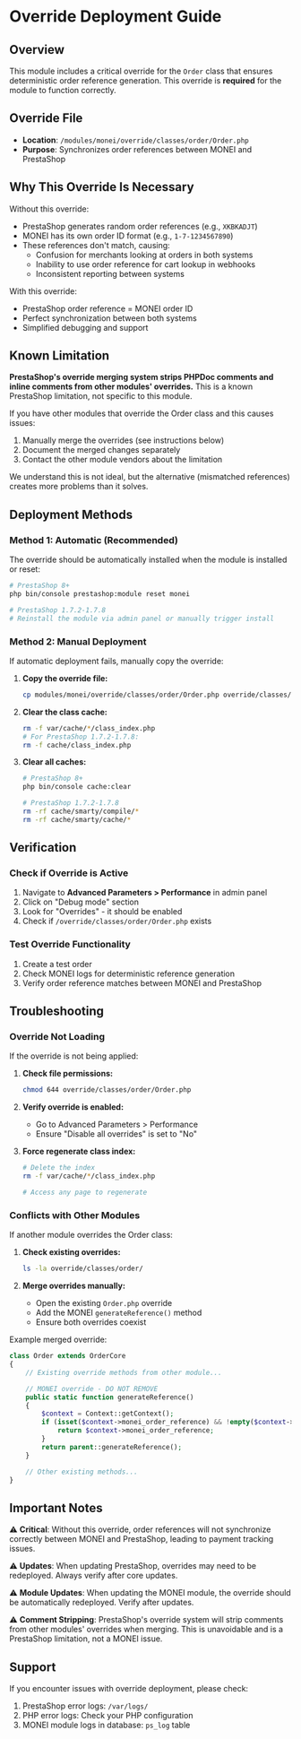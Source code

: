 # Override Deployment Guide

## Overview
This module includes a critical override for the `Order` class that ensures deterministic order reference generation. This override is **required** for the module to function correctly.

## Override File
- **Location**: `/modules/monei/override/classes/order/Order.php`
- **Purpose**: Synchronizes order references between MONEI and PrestaShop

## Why This Override Is Necessary

Without this override:
- PrestaShop generates random order references (e.g., `XKBKADJT`)
- MONEI has its own order ID format (e.g., `1-7-1234567890`)
- These references don't match, causing:
  - Confusion for merchants looking at orders in both systems
  - Inability to use order reference for cart lookup in webhooks
  - Inconsistent reporting between systems

With this override:
- PrestaShop order reference = MONEI order ID
- Perfect synchronization between both systems
- Simplified debugging and support

## Known Limitation

**PrestaShop's override merging system strips PHPDoc comments and inline comments from other modules' overrides.** This is a known PrestaShop limitation, not specific to this module.

If you have other modules that override the Order class and this causes issues:
1. Manually merge the overrides (see instructions below)
2. Document the merged changes separately
3. Contact the other module vendors about the limitation

We understand this is not ideal, but the alternative (mismatched references) creates more problems than it solves.

## Deployment Methods

### Method 1: Automatic (Recommended)
The override should be automatically installed when the module is installed or reset:
```bash
# PrestaShop 8+
php bin/console prestashop:module reset monei

# PrestaShop 1.7.2-1.7.8
# Reinstall the module via admin panel or manually trigger install
```

### Method 2: Manual Deployment
If automatic deployment fails, manually copy the override:

1. **Copy the override file:**
   ```bash
   cp modules/monei/override/classes/order/Order.php override/classes/order/Order.php
   ```

2. **Clear the class cache:**
   ```bash
   rm -f var/cache/*/class_index.php
   # For PrestaShop 1.7.2-1.7.8:
   rm -f cache/class_index.php
   ```

3. **Clear all caches:**
   ```bash
   # PrestaShop 8+
   php bin/console cache:clear

   # PrestaShop 1.7.2-1.7.8
   rm -rf cache/smarty/compile/*
   rm -rf cache/smarty/cache/*
   ```

## Verification

### Check if Override is Active
1. Navigate to **Advanced Parameters > Performance** in admin panel
2. Click on "Debug mode" section
3. Look for "Overrides" - it should be enabled
4. Check if `/override/classes/order/Order.php` exists

### Test Override Functionality
1. Create a test order
2. Check MONEI logs for deterministic reference generation
3. Verify order reference matches between MONEI and PrestaShop

## Troubleshooting

### Override Not Loading
If the override is not being applied:

1. **Check file permissions:**
   ```bash
   chmod 644 override/classes/order/Order.php
   ```

2. **Verify override is enabled:**
   - Go to Advanced Parameters > Performance
   - Ensure "Disable all overrides" is set to "No"

3. **Force regenerate class index:**
   ```bash
   # Delete the index
   rm -f var/cache/*/class_index.php

   # Access any page to regenerate
   ```

### Conflicts with Other Modules
If another module overrides the Order class:

1. **Check existing overrides:**
   ```bash
   ls -la override/classes/order/
   ```

2. **Merge overrides manually:**
   - Open the existing `Order.php` override
   - Add the MONEI `generateReference()` method
   - Ensure both overrides coexist

Example merged override:
```php
class Order extends OrderCore
{
    // Existing override methods from other module...

    // MONEI override - DO NOT REMOVE
    public static function generateReference()
    {
        $context = Context::getContext();
        if (isset($context->monei_order_reference) && !empty($context->monei_order_reference)) {
            return $context->monei_order_reference;
        }
        return parent::generateReference();
    }

    // Other existing methods...
}
```

## Important Notes

⚠️ **Critical**: Without this override, order references will not synchronize correctly between MONEI and PrestaShop, leading to payment tracking issues.

⚠️ **Updates**: When updating PrestaShop, overrides may need to be redeployed. Always verify after core updates.

⚠️ **Module Updates**: When updating the MONEI module, the override should be automatically redeployed. Verify after updates.

⚠️ **Comment Stripping**: PrestaShop's override system will strip comments from other modules' overrides when merging. This is unavoidable and is a PrestaShop limitation, not a MONEI issue.

## Support
If you encounter issues with override deployment, please check:
1. PrestaShop error logs: `/var/logs/`
2. PHP error logs: Check your PHP configuration
3. MONEI module logs in database: `ps_log` table
